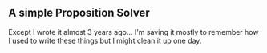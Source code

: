 
## A simple Proposition Solver
Except I wrote it almost 3 years ago...
I'm saving it mostly to remember how I used to write these things but I might clean it up one day.
